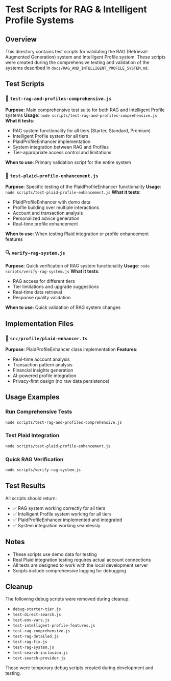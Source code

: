 # Test Scripts for RAG & Intelligent Profile Systems

## Overview

This directory contains test scripts for validating the RAG (Retrieval-Augmented Generation) system and Intelligent Profile system. These scripts were created during the comprehensive testing and validation of the systems described in `docs/RAG_AND_INTELLIGENT_PROFILE_SYSTEM.md`.

## Test Scripts

### 🧪 `test-rag-and-profiles-comprehensive.js`
**Purpose**: Main comprehensive test suite for both RAG and Intelligent Profile systems
**Usage**: `node scripts/test-rag-and-profiles-comprehensive.js`
**What it tests**:
- RAG system functionality for all tiers (Starter, Standard, Premium)
- Intelligent Profile system for all tiers
- PlaidProfileEnhancer implementation
- System integration between RAG and Profiles
- Tier-appropriate access control and limitations

**When to use**: Primary validation script for the entire system

### 🏦 `test-plaid-profile-enhancement.js`
**Purpose**: Specific testing of the PlaidProfileEnhancer functionality
**Usage**: `node scripts/test-plaid-profile-enhancement.js`
**What it tests**:
- PlaidProfileEnhancer with demo data
- Profile building over multiple interactions
- Account and transaction analysis
- Personalized advice generation
- Real-time profile enhancement

**When to use**: When testing Plaid integration or profile enhancement features

### 🔍 `verify-rag-system.js`
**Purpose**: Quick verification of RAG system functionality
**Usage**: `node scripts/verify-rag-system.js`
**What it tests**:
- RAG access for different tiers
- Tier limitations and upgrade suggestions
- Real-time data retrieval
- Response quality validation

**When to use**: Quick validation of RAG system changes

## Implementation Files

### 📁 `src/profile/plaid-enhancer.ts`
**Purpose**: PlaidProfileEnhancer class implementation
**Features**:
- Real-time account analysis
- Transaction pattern analysis
- Financial insights generation
- AI-powered profile integration
- Privacy-first design (no raw data persistence)

## Usage Examples

### Run Comprehensive Tests
```bash
node scripts/test-rag-and-profiles-comprehensive.js
```

### Test Plaid Integration
```bash
node scripts/test-plaid-profile-enhancement.js
```

### Quick RAG Verification
```bash
node scripts/verify-rag-system.js
```

## Test Results

All scripts should return:
- ✅ RAG system working correctly for all tiers
- ✅ Intelligent Profile system working for all tiers
- ✅ PlaidProfileEnhancer implemented and integrated
- ✅ System integration working seamlessly

## Notes

- These scripts use demo data for testing
- Real Plaid integration testing requires actual account connections
- All tests are designed to work with the local development server
- Scripts include comprehensive logging for debugging

## Cleanup

The following debug scripts were removed during cleanup:
- `debug-starter-tier.js`
- `test-direct-search.js`
- `test-env-vars.js`
- `test-intelligent-profile-features.js`
- `test-rag-comprehensive.js`
- `test-rag-detailed.js`
- `test-rag-fix.js`
- `test-rag-system.js`
- `test-search-inclusion.js`
- `test-search-provider.js`

These were temporary debug scripts created during development and testing. 